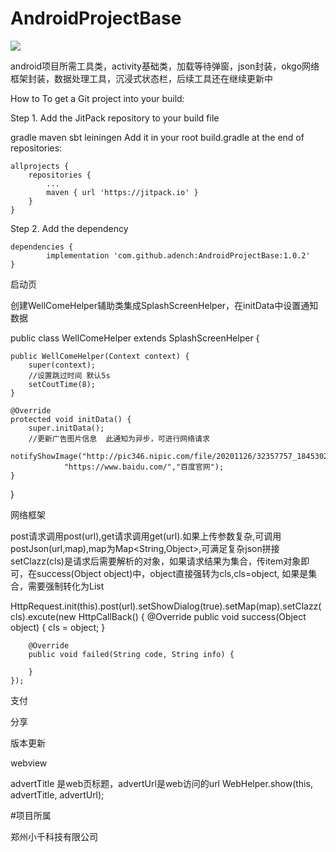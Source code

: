 # AndroidProjectBase
[![](https://jitpack.io/v/adench/AndroidProjectBase.svg)](https://jitpack.io/#adench/AndroidProjectBase)

android项目所需工具类，activity基础类，加载等待弹窗，json封装，okgo网络框架封装，数据处理工具，沉浸式状态栏，后续工具还在继续更新中

How to
To get a Git project into your build:

Step 1. Add the JitPack repository to your build file

gradle
maven
sbt
leiningen
Add it in your root build.gradle at the end of repositories:

	allprojects {
		repositories {
			...
			maven { url 'https://jitpack.io' }
		}
	}
Step 2. Add the dependency

	dependencies {
	        implementation 'com.github.adench:AndroidProjectBase:1.0.2'
	}

启动页

创建WellComeHelper辅助类集成SplashScreenHelper，在initData中设置通知数据

public class WellComeHelper extends SplashScreenHelper {

    public WellComeHelper(Context context) {
        super(context);
        //设置跳过时间 默认5s
        setCoutTime(8);
    }

    @Override
    protected void initData() {
        super.initData();
        //更新广告图片信息  此通知为异步，可进行网络请求
        notifyShowImage("http://pic346.nipic.com/file/20201126/32357757_184530234082_2.jpg",
                "https://www.baidu.com/","百度官网");
    }
}

网络框架

post请求调用post(url),get请求调用get(url).如果上传参数复杂,可调用postJson(url,map),map为Map<String,Object>,可满足复杂json拼接
setClazz(cls)是请求后需要解析的对象，如果请求结果为集合，传item对象即可，在success(Object object)中，object直接强转为cls,cls=object,
如果是集合，需要强制转化为List<cls>

HttpRequest.init(this).post(url).setShowDialog(true).setMap(map).setClazz(cls).excute(new HttpCallBack() {
        @Override
        public void success(Object object) {
            cls = object;
        }

        @Override
        public void failed(String code, String info) {

        }
    });

支付

分享

版本更新

webview

advertTitle 是web页标题，advertUrl是web访问的url
WebHelper.show(this, advertTitle, advertUrl);


#项目所属

郑州小千科技有限公司